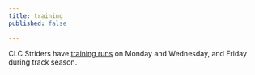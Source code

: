 ```yaml
---
title: training
published: false

---
```


CLC Striders have [training runs](/training) on Monday and Wednesday, and Friday during track season.
